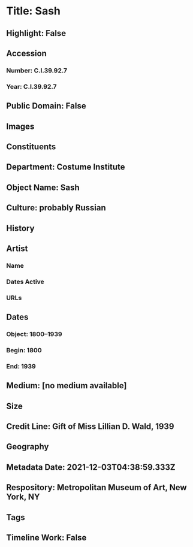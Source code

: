 # Title: Sash
## Highlight: False
## Accession
### Number: C.I.39.92.7
### Year: C.I.39.92.7
## Public Domain: False
## Images
## Constituents
## Department: Costume Institute
## Object Name: Sash
## Culture: probably Russian
## History
## Artist
### Name
### Dates Active
### URLs
## Dates
### Object: 1800–1939
### Begin: 1800
### End: 1939
## Medium: [no medium available]
## Size
## Credit Line: Gift of Miss Lillian D. Wald, 1939
## Geography
## Metadata Date: 2021-12-03T04:38:59.333Z
## Respository: Metropolitan Museum of Art, New York, NY
## Tags
## Timeline Work: False